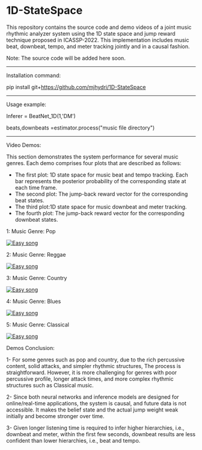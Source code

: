 # 1D-StateSpace

This repository contains the source code and demo videos of a joint music rhythmic analyzer system using the 1D state space and jump reward technique proposed in ICASSP-2022. This implementation includes music beat, downbeat, tempo, and meter tracking jointly and in a causal fashion. 

Note: The source code will be added here soon.

___________________________________________________________________
Installation command:

pip install git+https://github.com/mjhydri/1D-StateSpace
___________________________________________________________________
Usage example:

Inferer = BeatNet_1D(1,'DM') 

beats,downbeats =estimator.process("music file directory")
___________________________________________________________________
Video Demos:  

This section demonstrates the system performance for several music genres. Each demo comprises four plots that are described as follows:  

* The first plot: 1D state space for music beat and tempo tracking. Each bar represents the posterior probability of the corresponding state at each time frame.
* The second plot: The jump-back reward vector for the corresponding beat states. 
* The third plot:1D state space for music downbeat and meter tracking.
* The fourth plot: The jump-back reward vector for the corresponding downbeat states. 


1: Music Genre: Pop
  
[![Easy song](https://img.youtube.com/vi/YXGzvLe6bSQ/0.jpg)](https://youtu.be/YXGzvLe6bSQ)
  



2: Music Genre: Reggae
  
[![Easy song](https://img.youtube.com/vi/VnDBmXWemPI/0.jpg)](https://youtu.be/VnDBmXWemPI)
  



3: Music Genre: Country
  
[![Easy song](https://img.youtube.com/vi/-9Lwirn6YAI/0.jpg)](https://youtu.be/-9Lwirn6YAI)
  



4: Music Genre: Blues
  
  
[![Easy song](https://img.youtube.com/vi/CcUe3P0Y9BM/0.jpg)](https://youtu.be/CcUe3P0Y9BM)
  



5: Music Genre: Classical
  
  [![Easy song](https://img.youtube.com/vi/fl2ErbGrbyo/0.jpg)](https://youtu.be/fl2ErbGrbyo)
  

Demos Conclusion:

1- For some genres such as pop and country, due to the rich percussive content, solid attacks, and simpler rhythmic structures, The process is straightforward. However, it is more challenging for genres with poor percussive profile, longer attack times, and more complex rhythmic structures such as Classical music. 

2- Since both neural networks and inference models are designed for online/real-time applications, the system is causal, and future data is not accessible. It makes the belief state and the actual jump weight weak initially and become stronger over time. 

3- Given longer listening time is required to infer higher hierarchies, i.e., downbeat and meter, within the first few seconds, downbeat results are less confident than lower hierarchies, i.e., beat and tempo.   


